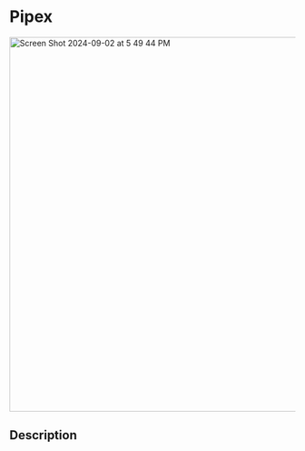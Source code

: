 # Pipex

<img width="659" alt="Screen Shot 2024-09-02 at 5 49 44 PM" src="https://github.com/user-attachments/assets/a38a040b-adda-4da9-b2f4-6f688f88417a">

## Description
